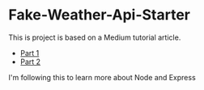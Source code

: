 # Fake-Weather-Api-Starter
This is project is based on a Medium tutorial article.

- [Part 1](https://itnext.io/learn-how-full-stack-apps-work-by-building-a-simple-one-using-javascript-part-1-38e237694012)
- [Part 2](https://itnext.io/learn-how-full-stack-apps-work-by-building-a-simple-one-using-javascript-part-2-45b42c1f2e84)

I'm following this to learn more about Node and Express
